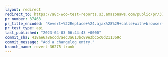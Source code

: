 ```yaml
---
layout: redirect
redirect_to: https://a8c-woo-test-reports.s3.amazonaws.com/public/pr/37463/api/index.html
pr_number: 37463
pr_title_encoded: "Revert+%22Replace+%24.ajax%28%29+calls+with+browser-native+window.fetch%28%29+calls.%22"
pr_test_type: api
last_published: "2023-04-03 06:44:43 +0000"
commit_sha: 418ae6a86ccd7aec3a613bc89e3bc5c0d211369c
commit_message: "Add a changelog entry."
branch_name: revert-36275-trunk
---
```

